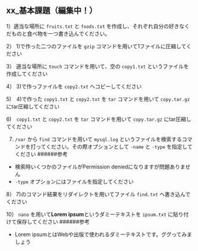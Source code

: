 ## xx_基本課題（編集中！）

1）適当な場所に `fruits.txt` と `foods.txt` を作成し、それぞれ自分の好きなくだものと食べ物を一つ書き込んでください。

2） 1)で作った二つのファイルを `gzip` コマンドを用いて1ファイルに圧縮してください

3） 適当な場所に `touch` コマンドを用いて、空の `copy1.txt` というファイルを作成してください

4） 3)で作っファイルを `copy2.txt` へコピーしてください

5)　4)で作った `copy1.txt` と `copy2.txt` を `tar` コマンドを用いて `copy.tar.gz` にtar圧縮してください

6)　`copy1.txt` と `copy2.txt` を `tar` コマンドを用いて `copy.tar.gz` にtar圧縮してください

7) `/var` から `find` コマンドを用いて `mysql.log` というファイルを検索するコマンドを打ってください。その際オプションとして `-name` と `-type` を指定してください
######参考
- 検索時いくつかのファイルがPermission deniedになりますが問題ありません
- `-type` オプションにはファイルを指定してください

8） 7)のコマンド結果をリダイレクトを用いてファイル `find.txt` へ書き込んでください

10） `nano` を用いて**Lorem ipsum**というダミーテキストを `ipsum.txt` に貼り付けて保存してください
######参考
- Lorem ipsumとはWebや出版で使われるダミーテキストです。ググってみましょう
